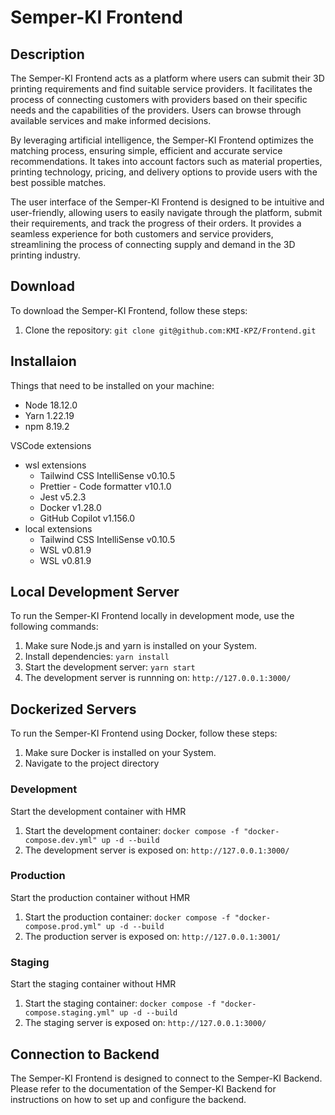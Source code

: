 # Semper-KI Frontend

## Description

The Semper-KI Frontend acts as a platform where users can submit their 3D printing requirements and find suitable service providers. It facilitates the process of connecting customers with providers based on their specific needs and the capabilities of the providers. Users can browse through available services and make informed decisions.

By leveraging artificial intelligence, the Semper-KI Frontend optimizes the matching process, ensuring simple, efficient and accurate service recommendations. It takes into account factors such as material properties, printing technology, pricing, and delivery options to provide users with the best possible matches.

The user interface of the Semper-KI Frontend is designed to be intuitive and user-friendly, allowing users to easily navigate through the platform, submit their requirements, and track the progress of their orders. It provides a seamless experience for both customers and service providers, streamlining the process of connecting supply and demand in the 3D printing industry.

## Download

To download the Semper-KI Frontend, follow these steps:

1. Clone the repository: `git clone git@github.com:KMI-KPZ/Frontend.git`

## Installaion

Things that need to be installed on your machine:

- Node 18.12.0
- Yarn 1.22.19
- npm 8.19.2

VSCode extensions

- wsl extensions
  - Tailwind CSS IntelliSense v0.10.5
  - Prettier - Code formatter v10.1.0
  - Jest v5.2.3
  - Docker v1.28.0
  - GitHub Copilot v1.156.0
- local extensions
  - Tailwind CSS IntelliSense v0.10.5
  - WSL v0.81.9
  - WSL v0.81.9

## Local Development Server

To run the Semper-KI Frontend locally in development mode, use the following commands:

1. Make sure Node.js and yarn is installed on your System.
1. Install dependencies: `yarn install`
1. Start the development server: `yarn start`
1. The development server is runnning on: `http://127.0.0.1:3000/`

## Dockerized Servers

To run the Semper-KI Frontend using Docker, follow these steps:

1. Make sure Docker is installed on your System.
2. Navigate to the project directory

### Development

Start the development container with HMR

1. Start the development container: `docker compose -f "docker-compose.dev.yml" up -d --build`
2. The development server is exposed on: `http://127.0.0.1:3000/`

### Production

Start the production container without HMR

1. Start the production container: `docker compose -f "docker-compose.prod.yml" up -d --build`
2. The production server is exposed on: `http://127.0.0.1:3001/`

### Staging

Start the staging container without HMR

1. Start the staging container: `docker compose -f "docker-compose.staging.yml" up -d --build`
2. The staging server is exposed on: `http://127.0.0.1:3000/`

## Connection to Backend

The Semper-KI Frontend is designed to connect to the Semper-KI Backend. Please refer to the documentation of the Semper-KI Backend for instructions on how to set up and configure the backend.
